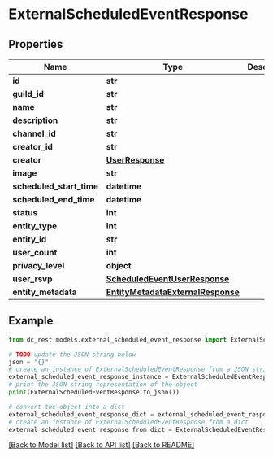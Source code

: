 # ExternalScheduledEventResponse


## Properties

Name | Type | Description | Notes
------------ | ------------- | ------------- | -------------
**id** | **str** |  | 
**guild_id** | **str** |  | 
**name** | **str** |  | 
**description** | **str** |  | [optional] 
**channel_id** | **str** |  | [optional] 
**creator_id** | **str** |  | [optional] 
**creator** | [**UserResponse**](UserResponse.md) |  | [optional] 
**image** | **str** |  | [optional] 
**scheduled_start_time** | **datetime** |  | 
**scheduled_end_time** | **datetime** |  | [optional] 
**status** | **int** |  | 
**entity_type** | **int** |  | 
**entity_id** | **str** |  | [optional] 
**user_count** | **int** |  | [optional] 
**privacy_level** | **object** |  | 
**user_rsvp** | [**ScheduledEventUserResponse**](ScheduledEventUserResponse.md) |  | [optional] 
**entity_metadata** | [**EntityMetadataExternalResponse**](EntityMetadataExternalResponse.md) |  | 

## Example

```python
from dc_rest.models.external_scheduled_event_response import ExternalScheduledEventResponse

# TODO update the JSON string below
json = "{}"
# create an instance of ExternalScheduledEventResponse from a JSON string
external_scheduled_event_response_instance = ExternalScheduledEventResponse.from_json(json)
# print the JSON string representation of the object
print(ExternalScheduledEventResponse.to_json())

# convert the object into a dict
external_scheduled_event_response_dict = external_scheduled_event_response_instance.to_dict()
# create an instance of ExternalScheduledEventResponse from a dict
external_scheduled_event_response_from_dict = ExternalScheduledEventResponse.from_dict(external_scheduled_event_response_dict)
```
[[Back to Model list]](../README.md#documentation-for-models) [[Back to API list]](../README.md#documentation-for-api-endpoints) [[Back to README]](../README.md)


